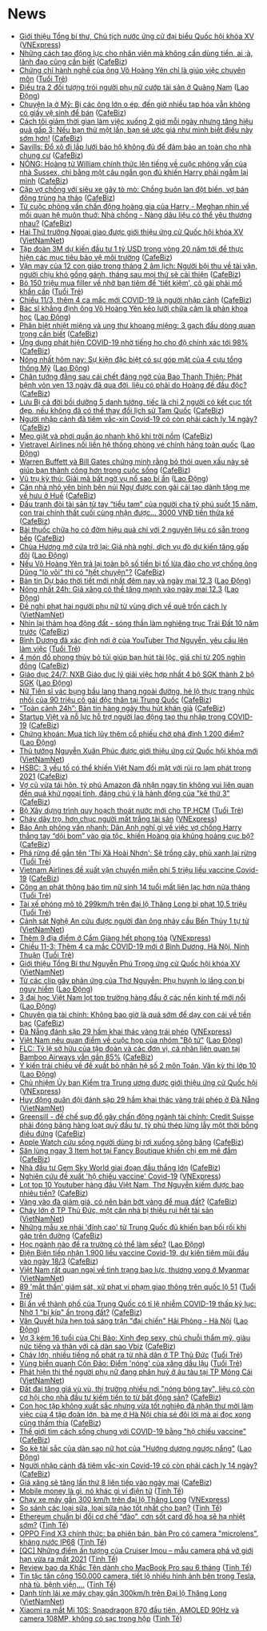 # News

- [Giới thiệu Tổng bí thư, Chủ tịch nước ứng cử đại biểu Quốc hội khóa XV](https://vnexpress.net/gioi-thieu-tong-bi-thu-chu-tich-nuoc-ung-cu-dai-bieu-quoc-hoi-khoa-xv-4247133.html) ([VNExpress](https://vnexpress.net))
- [Những cách tạo động lực cho nhân viên mà không cần dùng tiền, ai ;à, lãnh đạo cũng cần biết](https://cafebiz.vn/nhung-cach-tao-dong-luc-cho-nhan-vien-ma-khong-can-dung-tien-ai-a-lanh-dao-cung-can-biet-20210308201438021.chn) ([CafeBiz](https://cafebiz.vn))
- [Chứng chỉ hành nghề của ông Võ Hoàng Yên chỉ là giúp việc chuyên môn](https://tuoitre.vn/chung-chi-hanh-nghe-cua-ong-vo-hoang-yen-chi-la-giup-viec-chuyen-mon-20210311214008419.htm) ([Tuổi Trẻ](https://tuoitre.vn))
- [Điều tra 2 đối tượng trói người phụ nữ cướp tài sản ở Quảng Nam](https://laodong.vn/phap-luat/dieu-tra-2-doi-tuong-troi-nguoi-phu-nu-cuop-tai-san-o-quang-nam-888227.ldo) ([Lao Động](https://laodong.vn))
- [Chuyện lạ ở Mỹ: Bị các ông lớn o ép, đến giờ nhiều tạp hóa vẫn không có giấy vệ sinh để bán](https://cafebiz.vn/chuyen-la-o-my-bi-cac-ong-lon-o-ep-den-gio-nhieu-tap-hoa-van-khong-co-giay-ve-sinh-de-ban-2021031121165621.chn) ([CafeBiz](https://cafebiz.vn))
- [Cách tôi giảm thời gian làm việc xuống 2 giờ mỗi ngày nhưng tăng hiệu quả gấp 3: Nếu bạn thử một lần, bạn sẽ ước giá như mình biết điều này sớm hơn!](https://cafebiz.vn/cach-toi-giam-thoi-gian-lam-viec-xuong-2-gio-moi-ngay-nhung-tang-hieu-qua-gap-3-neu-ban-thu-mot-lan-ban-se-uoc-gia-nhu-minh-biet-dieu-nay-som-hon-20210308191235839.chn) ([CafeBiz](https://cafebiz.vn))
- [Savills: Đổ xô đi lắp lưới bảo hộ không đủ để đảm bảo an toàn cho nhà chung cư](https://cafebiz.vn/savills-do-xo-di-lap-luoi-bao-ho-khong-du-de-dam-bao-an-toan-cho-nha-chung-cu-20210311181738742.chn) ([CafeBiz](https://cafebiz.vn))
- [NÓNG: Hoàng tử William chính thức lên tiếng về cuộc phỏng vấn của nhà Sussex, chỉ bằng một câu ngắn gọn đủ khiến Harry phải ngẫm lại mình](https://cafebiz.vn/nong-hoang-tu-william-chinh-thuc-len-tieng-ve-cuoc-phong-van-cua-nha-sussex-chi-bang-mot-cau-ngan-gon-du-khien-harry-phai-ngam-lai-minh-20210311211226603.chn) ([CafeBiz](https://cafebiz.vn))
- [Cặp vợ chồng với siêu xe gây tò mò: Chồng buôn lan đột biến, vợ bán đông trùng hạ thảo](https://cafebiz.vn/cap-vo-chong-voi-sieu-xe-gay-to-mo-chong-buon-lan-dot-bien-vo-ban-dong-trung-ha-thao-20210311212932414.chn) ([CafeBiz](https://cafebiz.vn))
- [Từ cuộc phỏng vấn chấn động hoàng gia của Harry - Meghan nhìn về mối quan hệ muôn thuở: Nhà chồng - Nàng dâu liệu có thể yêu thương nhau?](https://cafebiz.vn/tu-cuoc-phong-van-chan-dong-hoang-gia-cua-harry-meghan-nhin-ve-moi-quan-he-muon-thuo-nha-chong-nang-dau-lieu-co-the-yeu-thuong-nhau-20210311175619457.chn) ([CafeBiz](https://cafebiz.vn))
- [Hai Thứ trưởng Ngoại giao được giới thiệu ứng cử Quốc hội khóa XV](http://vietnamnet.vn/vn/thoi-su/chinh-tri/hai-thu-truong-ngoai-giao-duoc-gioi-thieu-ung-cu-quoc-hoi-khoa-xv-718998.html) ([VietNamNet](https://vietnamnet.vn))
- [Tập đoàn 3M dự kiến đầu tư 1 tỷ USD trong vòng 20 năm tới để thực hiện các mục tiêu bảo vệ môi trường](https://cafebiz.vn/tap-doan-3m-du-kien-dau-tu-1-ty-usd-trong-vong-20-nam-toi-de-thuc-hien-cac-muc-tieu-bao-ve-moi-truong-20210311170801259.chn) ([CafeBiz](https://cafebiz.vn))
- [Vận may của 12 con giáp trong tháng 2 âm lịch: Người bội thu về tài vận, người chịu khó gồng gánh, tháng sau mọi thứ sẽ cải thiện](https://cafebiz.vn/van-may-cua-12-con-giap-trong-thang-2-am-lich-nguoi-boi-thu-ve-tai-van-nguoi-chiu-kho-gong-ganh-thang-sau-moi-thu-se-cai-thien-20210311171017565.chn) ([CafeBiz](https://cafebiz.vn))
- [Bỏ 150 triệu mua filler về nhờ bạn tiêm để 'tiết kiệm', cô gái phải mổ khẩn cấp](https://tuoitre.vn/bo-150-trieu-mua-filler-ve-nho-ban-tiem-de-tiet-kiem-co-gai-phai-mo-khan-cap-20210311164902754.htm) ([Tuổi Trẻ](https://tuoitre.vn))
- [Chiều 11/3, thêm 4 ca mắc mới COVID-19 là người nhập cảnh](https://cafebiz.vn/chieu-11-3-them-4-ca-mac-moi-covid-19-la-nguoi-nhap-canh-20210311210923222.chn) ([CafeBiz](https://cafebiz.vn))
- [Bác sĩ khẳng định ông Võ Hoàng Yên kéo lưỡi chữa câm là phản khoa học](https://laodong.vn/ban-doc/bac-si-khang-dinh-ong-vo-hoang-yen-keo-luoi-chua-cam-la-phan-khoa-hoc-888041.ldo) ([Lao Động](https://laodong.vn))
- [Phân biệt nhiệt miệng và ung thư khoang miệng: 3 gạch đầu dòng quan trọng cần biết](https://cafebiz.vn/phan-biet-nhiet-mieng-va-ung-thu-khoang-mieng-3-gach-dau-dong-quan-trong-can-biet-20210311170127927.chn) ([CafeBiz](https://cafebiz.vn))
- [Ứng dụng phát hiện COVID-19 nhờ tiếng ho cho độ chính xác tới 98%](https://cafebiz.vn/ung-dung-phat-hien-covid-19-nho-tieng-ho-cho-do-chinh-xac-toi-98-20210311170123482.chn) ([CafeBiz](https://cafebiz.vn))
- [Nóng nhất hôm nay: Sự kiện đặc biệt có sự góp mặt của 4 cựu tổng thống Mỹ](https://laodong.vn/video-the-gioi/nong-nhat-hom-nay-su-kien-dac-biet-co-su-gop-mat-cua-4-cuu-tong-thong-my-888127.ldo) ([Lao Động](https://laodong.vn))
- [Chân tướng đằng sau cái chết đáng ngờ của Bao Thanh Thiên: Phát bệnh vỏn vẹn 13 ngày đã qua đời, liệu có phải do Hoàng đế đầu độc?](https://cafebiz.vn/chan-tuong-dang-sau-cai-chet-dang-ngo-cua-bao-thanh-thien-phat-benh-von-ven-13-ngay-da-qua-doi-lieu-co-phai-do-hoang-de-dau-doc-20210311165201539.chn) ([CafeBiz](https://cafebiz.vn))
- [Lưu Bị cả đời bồi dưỡng 5 danh tướng, tiếc là chỉ 2 người có kết cục tốt đẹp, nếu không đã có thể thay đổi lịch sử Tam Quốc](https://cafebiz.vn/luu-bi-ca-doi-boi-duong-5-danh-tuong-tiec-la-chi-2-nguoi-co-ket-cuc-tot-dep-neu-khong-da-co-the-thay-doi-lich-su-tam-quoc-20210311164827839.chn) ([CafeBiz](https://cafebiz.vn))
- [Người nhập cảnh đã tiêm vắc-xin Covid-19 có còn phải cách ly 14 ngày?](https://cafebiz.vn/nguoi-nhap-canh-da-tiem-vac-xin-covid-19-co-con-phai-cach-ly-14-ngay-20210311165838155.chn) ([CafeBiz](https://cafebiz.vn))
- [Mẹo giặt và phơi quần áo nhanh khô khi trời nồm](https://cafebiz.vn/meo-giat-va-phoi-quan-ao-nhanh-kho-khi-troi-nom-20210311171348284.chn) ([CafeBiz](https://cafebiz.vn))
- [Vietravel Airlines nối liền hệ thống phòng vé chính hãng toàn quốc](https://laodong.vn/doanh-nghiep-doanh-nhan/vietravel-airlines-noi-lien-he-thong-phong-ve-chinh-hang-toan-quoc-888202.ldo) ([Lao Động](https://laodong.vn))
- [Warren Buffett và Bill Gates chứng minh rằng bỏ thói quen xấu này sẽ giúp bạn thành công hơn trong cuộc sống](https://cafebiz.vn/warren-buffett-va-bill-gates-chung-minh-rang-bo-thoi-quen-xau-nay-se-giup-ban-thanh-cong-hon-trong-cuoc-song-20210311151700966.chn) ([CafeBiz](https://cafebiz.vn))
- [Vũ trụ kỳ thú: Giải mã bất ngờ vụ nổ sao bí ẩn](https://laodong.vn/the-gioi/vu-tru-ky-thu-giai-ma-bat-ngo-vu-no-sao-bi-an-887967.ldo) ([Lao Động](https://laodong.vn))
- [Căn nhà nhỏ yên bình bên núi Ngự được con gái cải tạo dành tặng mẹ về hưu ở Huế](https://cafebiz.vn/can-nha-nho-yen-binh-ben-nui-ngu-duoc-con-gai-cai-tao-danh-tang-me-ve-huu-o-hue-20210311172207012.chn) ([CafeBiz](https://cafebiz.vn))
- [Đấu tranh đòi tài sản từ tay “tiểu tam” của người cha tỷ phú suốt 15 năm, con trai chính thất cuối cùng nhận được... 3000 VNĐ tiền thừa kế](https://cafebiz.vn/dau-tranh-doi-tai-san-tu-tay-tieu-tam-cua-nguoi-cha-ty-phu-suot-15-nam-con-trai-chinh-that-cuoi-cung-nhan-duoc-3000-vnd-tien-thua-ke-20210311165430486.chn) ([CafeBiz](https://cafebiz.vn))
- [Bài thuốc chữa ho có đờm hiệu quả chỉ với 2 nguyên liệu có sẵn trong bếp](https://cafebiz.vn/bai-thuoc-chua-ho-co-dom-hieu-qua-chi-voi-2-nguyen-lieu-co-san-trong-bep-20210311165906504.chn) ([CafeBiz](https://cafebiz.vn))
- [Chùa Hương mở cửa trở lại: Giá nhà nghỉ, dịch vụ đò dự kiến tăng gấp đôi](https://laodong.vn/thi-truong/chua-huong-mo-cua-tro-lai-gia-nha-nghi-dich-vu-do-du-kien-tang-gap-doi-888169.ldo) ([Lao Động](https://laodong.vn))
- [Nếu Võ Hoàng Yên trả lại toàn bộ số tiền bị tố lừa đảo cho vợ chồng ông Dũng "lò vôi" thì có "hết chuyện"?](https://cafebiz.vn/neu-vo-hoang-yen-tra-lai-toan-bo-so-tien-bi-to-lua-dao-cho-vo-chong-ong-dung-lo-voi-thi-co-het-chuyen-20210311164922236.chn) ([CafeBiz](https://cafebiz.vn))
- [Bản tin Dự báo thời tiết mới nhất đêm nay và ngày mai 12.3](https://laodong.vn/video-thoi-su/ban-tin-du-bao-thoi-tiet-moi-nhat-dem-nay-va-ngay-mai-123-887932.ldo) ([Lao Động](https://laodong.vn))
- [Nóng nhất 24h: Giá xăng có thể tăng mạnh vào ngày mai 12.3](https://laodong.vn/video-thoi-su/nong-nhat-24h-gia-xang-co-the-tang-manh-vao-ngay-mai-123-888171.ldo) ([Lao Động](https://laodong.vn))
- [Đề nghị phạt hai người phụ nữ từ vùng dịch về quê trốn cách ly](http://vietnamnet.vn/vn/thoi-su/de-nghi-phat-hai-nguoi-phu-nu-tu-vung-dich-ve-que-tron-cach-ly-718989.html) ([VietNamNet](https://vietnamnet.vn))
- [Nhìn lại thảm họa động đất - sóng thần làm nghiêng trục Trái Đất 10 năm trước](https://cafebiz.vn/nhin-lai-tham-hoa-dong-dat-song-than-lam-nghieng-truc-trai-dat-10-nam-truoc-20210311164412474.chn) ([CafeBiz](https://cafebiz.vn))
- [Bình Dương đã xác định nơi ở của YouTuber Thơ Nguyễn, yêu cầu lên làm việc](https://tuoitre.vn/binh-duong-da-xac-dinh-noi-o-cua-youtuber-tho-nguyen-yeu-cau-len-lam-viec-20210311185029786.htm) ([Tuổi Trẻ](https://tuoitre.vn))
- [4 món đồ phong thủy bỏ túi giúp bạn hút tài lộc, giá chỉ từ 205 nghìn đồng](https://cafebiz.vn/4-mon-do-phong-thuy-bo-tui-giup-ban-hut-tai-loc-gia-chi-tu-205-nghin-dong-20210311155924362.chn) ([CafeBiz](https://cafebiz.vn))
- [Giáo dục 24/7: NXB Giáo dục lý giải việc hợp nhất 4 bộ SGK thành 2 bộ SGK](https://laodong.vn/video/giao-duc-247-nxb-giao-duc-ly-giai-viec-hop-nhat-4-bo-sgk-thanh-2-bo-sgk-888211.ldo) ([Lao Động](https://laodong.vn))
- [Nữ Tiến sĩ vác bụng bầu lang thang ngoài đường, hé lộ thực trạng nhức nhối của 90 triệu cô gái độc thân tại Trung Quốc](https://cafebiz.vn/nu-tien-si-vac-bung-bau-lang-thang-ngoai-duong-he-lo-thuc-trang-nhuc-nhoi-cua-90-trieu-co-gai-doc-than-tai-trung-quoc-20210311164212019.chn) ([CafeBiz](https://cafebiz.vn))
- [“Toàn cảnh 24h”: Bản tin hàng ngày thu hút khán giả](https://cafebiz.vn/toan-canh-24h-ban-tin-hang-ngay-thu-hut-khan-gia-20210311185933236.chn) ([CafeBiz](https://cafebiz.vn))
- [Startup Việt và nỗ lực hỗ trợ người lao động tạo thu nhập trong COVID-19](https://cafebiz.vn/startup-viet-va-no-luc-ho-tro-nguoi-lao-dong-tao-thu-nhap-trong-covid-19-20210311160354427.chn) ([CafeBiz](https://cafebiz.vn))
- [Chứng khoán: Mua tích lũy thêm cổ phiếu chờ phá đỉnh 1.200 điểm?](https://laodong.vn/kinh-te/chung-khoan-mua-tich-luy-them-co-phieu-cho-pha-dinh-1200-diem-888206.ldo) ([Lao Động](https://laodong.vn))
- [Thủ tướng Nguyễn Xuân Phúc được giới thiệu ứng cử Quốc hội khóa mới](http://vietnamnet.vn/vn/thoi-su/chinh-tri/thu-tuong-nguyen-xuan-phuc-duoc-gioi-thieu-ung-cu-quoc-hoi-khoa-moi-718986.html) ([VietNamNet](https://vietnamnet.vn))
- [HSBC: 3 yếu tố có thể khiến Việt Nam đối mặt với rủi ro lạm phát trong 2021](https://cafebiz.vn/hsbc-3-yeu-to-co-the-khien-viet-nam-doi-mat-voi-rui-ro-lam-phat-trong-2021-20210311172754298.chn) ([CafeBiz](https://cafebiz.vn))
- [Vợ cũ vừa tái hôn, tỷ phú Amazon đã nhận ngay tin không vui liên quan đến quá khứ ngoại tình, đáng chú ý là hành động của "kẻ thứ 3"](https://cafebiz.vn/vo-cu-vua-tai-hon-ty-phu-amazon-da-nhan-ngay-tin-khong-vui-lien-quan-den-qua-khu-ngoai-tinh-dang-chu-y-la-hanh-dong-cua-ke-thu-3-20210311163343562.chn) ([CafeBiz](https://cafebiz.vn))
- [Bộ Xây dựng trình quy hoạch thoát nước mới cho TP.HCM](https://tuoitre.vn/bo-xay-dung-trinh-quy-hoach-thoat-nuoc-moi-cho-tp-hcm-20210311185525011.htm) ([Tuổi Trẻ](https://tuoitre.vn))
- [Cháy dãy trọ, hơn chục người mất trắng tài sản](https://vnexpress.net/chay-day-tro-hon-chuc-nguoi-mat-trang-tai-san-4247170.html) ([VNExpress](https://vnexpress.net))
- [Báo Anh phỏng vấn nhanh: Dân Anh nghĩ gì về việc vợ chồng Harry thẳng tay “dội bom” vào gia tộc, khiến Hoàng gia khủng hoảng cục bộ?](https://cafebiz.vn/bao-anh-phong-van-nhanh-dan-anh-nghi-gi-ve-viec-vo-chong-harry-thang-tay-doi-bom-vao-gia-toc-khien-hoang-gia-khung-hoang-cuc-bo-20210311162944256.chn) ([CafeBiz](https://cafebiz.vn))
- [Phá rừng để gắn tên 'Thị Xã Hoài Nhơn': Sẽ trồng cây, phủ xanh lại rừng](https://tuoitre.vn/pha-rung-de-gan-ten-thi-xa-hoai-nhon-se-trong-cay-phu-xanh-lai-rung-20210311145319692.htm) ([Tuổi Trẻ](https://tuoitre.vn))
- [Vietnam Airlines đề xuất vận chuyển miễn phí 5 triệu liều vaccine Covid-19](https://cafebiz.vn/vietnam-airlines-de-xuat-van-chuyen-mien-phi-5-trieu-lieu-vaccine-covid-19-2021031117375394.chn) ([CafeBiz](https://cafebiz.vn))
- [Công an phát thông báo tìm nữ sinh 14 tuổi mất liên lạc hơn nửa tháng](https://tuoitre.vn/cong-an-phat-thong-bao-tim-nu-sinh-14-tuoi-mat-lien-lac-hon-nua-thang-20210311163245003.htm) ([Tuổi Trẻ](https://tuoitre.vn))
- [Tài xế phóng mô tô 299km/h trên đại lộ Thăng Long bị phạt 10,5 triệu](https://tuoitre.vn/tai-xe-phong-mo-to-299km-h-tren-dai-lo-thang-long-bi-phat-10-5-trieu-2021031118152876.htm) ([Tuổi Trẻ](https://tuoitre.vn))
- [Cảnh sát Nghệ An cứu được người đàn ông nhảy cầu Bến Thủy 1 tự tử](http://vietnamnet.vn/vn/thoi-su/canh-sat-nghe-an-cuu-duoc-nguoi-dan-ong-nhay-cau-ben-thuy-1-tu-tu-718980.html) ([VietNamNet](https://vietnamnet.vn))
- [Thêm 9 địa điểm ở Cẩm Giàng hết phong tỏa](https://vnexpress.net/them-9-dia-diem-o-cam-giang-het-phong-toa-4247154.html) ([VNExpress](https://vnexpress.net))
- [Chiều 11-3: Thêm 4 ca mắc COVID-19 mới ở Bình Dương, Hà Nội, Ninh Thuận](https://tuoitre.vn/chieu-11-3-them-4-ca-mac-covid-19-moi-o-binh-duong-ha-noi-ninh-thuan-20210311180828538.htm) ([Tuổi Trẻ](https://tuoitre.vn))
- [Giới thiệu Tổng Bí thư Nguyễn Phú Trọng ứng cử Quốc hội khóa XV](http://vietnamnet.vn/vn/thoi-su/chinh-tri/gioi-thieu-tong-bi-thu-nguyen-phu-trong-ung-cu-quoc-hoi-khoa-xv-718964.html) ([VietNamNet](https://vietnamnet.vn))
- [Từ các clip gây phản ứng của Thơ Nguyễn: Phụ huynh lo lắng con bị nguy hiểm](https://laodong.vn/video/tu-cac-clip-gay-phan-ung-cua-tho-nguyen-phu-huynh-lo-lang-con-bi-nguy-hiem-888110.ldo) ([Lao Động](https://laodong.vn))
- [3 đại học Việt Nam lọt top trường hàng đầu ở các nền kinh tế mới nổi](https://laodong.vn/giao-duc/3-dai-hoc-viet-nam-lot-top-truong-hang-dau-o-cac-nen-kinh-te-moi-noi-888160.ldo) ([Lao Động](https://laodong.vn))
- [Chuyên gia tài chính: Không bao giờ là quá sớm để dạy con cái về tiền bạc](https://cafebiz.vn/chuyen-gia-tai-chinh-khong-bao-gio-la-qua-som-de-day-con-cai-ve-tien-bac-20210311155751629.chn) ([CafeBiz](https://cafebiz.vn))
- [Đà Nẵng đánh sập 29 hầm khai thác vàng trái phép](https://vnexpress.net/da-nang-danh-sap-29-ham-khai-thac-vang-trai-phep-4247134.html) ([VNExpress](https://vnexpress.net))
- [Việt Nam nêu quan điểm về cuộc họp của nhóm &quot;Bộ tứ&quot;](https://laodong.vn/the-gioi/viet-nam-neu-quan-diem-ve-cuoc-hop-cua-nhom-bo-tu-888112.ldo) ([Lao Động](https://laodong.vn))
- [FLC: Tỷ lệ sở hữu của tập đoàn và các đơn vị, cá nhân liên quan tại Bamboo Airways vẫn gần 85%](https://cafebiz.vn/flc-ty-le-so-huu-cua-tap-doan-va-cac-don-vi-ca-nhan-lien-quan-tai-bamboo-airways-van-gan-85-2021031117514984.chn) ([CafeBiz](https://cafebiz.vn))
- [Ý kiến trái chiều về đề xuất bỏ nhân hệ số 2 môn Toán, Văn kỳ thi lớp 10](https://laodong.vn/video-thoi-su/y-kien-trai-chieu-ve-de-xuat-bo-nhan-he-so-2-mon-toan-van-ky-thi-lop-10-888109.ldo) ([Lao Động](https://laodong.vn))
- [Chủ nhiệm Ủy ban Kiểm tra Trung ương được giới thiệu ứng cử Quốc hội](https://vnexpress.net/chu-nhiem-uy-ban-kiem-tra-trung-uong-duoc-gioi-thieu-ung-cu-quoc-hoi-4246592.html) ([VNExpress](https://vnexpress.net))
- [Huy động quân đội đánh sập 29 hầm khai thác vàng trái phép ở Đà Nẵng](http://vietnamnet.vn/vn/thoi-su/huy-dong-quan-doi-danh-sap-29-ham-khai-thac-vang-trai-phep-o-da-nang-718966.html) ([VietNamNet](https://vietnamnet.vn))
- [Greensill - đế chế sụp đổ gây chấn động ngành tài chính: Credit Suisse phải đóng băng hàng loạt quỹ đầu tư, tỷ phú thép lừng lẫy một thời bỗng điêu đứng](https://cafebiz.vn/greensill-de-che-sup-do-gay-chan-dong-nganh-tai-chinh-credit-suisse-phai-dong-bang-hang-loat-quy-dau-tu-ty-phu-thep-lung-lay-mot-thoi-bong-dieu-dung-20210311160635885.chn) ([CafeBiz](https://cafebiz.vn))
- [Apple Watch cứu sống người dùng bị rơi xuống sông băng](https://cafebiz.vn/apple-watch-cuu-song-nguoi-dung-bi-roi-xuong-song-bang-20210311160245373.chn) ([CafeBiz](https://cafebiz.vn))
- [Săn lùng ngay 3 Item hot tại Fancy Boutique khiến chị em mê đắm](https://cafebiz.vn/san-lung-ngay-3-item-hot-tai-fancy-boutique-khien-chi-em-me-dam-20210311144339917.chn) ([CafeBiz](https://cafebiz.vn))
- [Nhà đầu tư Gem Sky World giai đoạn đầu thắng lớn](https://cafebiz.vn/nha-dau-tu-gem-sky-world-giai-doan-dau-thang-lon-20210311113220061.chn) ([CafeBiz](https://cafebiz.vn))
- [Nghiên cứu đề xuất 'hộ chiếu vaccine' Covid-19](https://vnexpress.net/nghien-cuu-de-xuat-ho-chieu-vaccine-covid-19-4246997.html) ([VNExpress](https://vnexpress.net))
- [Lọt top 10 Youtuber hàng đầu Việt Nam, Thơ Nguyễn kiếm được bao nhiêu tiền?](https://cafebiz.vn/lot-top-10-youtuber-hang-dau-viet-nam-tho-nguyen-kiem-duoc-bao-nhieu-tien-20210311150138251.chn) ([CafeBiz](https://cafebiz.vn))
- [Vàng vào đà giảm giá, có nên bán bớt vàng để mua đất?](https://cafebiz.vn/vang-vao-da-giam-gia-co-nen-ban-bot-vang-de-mua-dat-20210311171316718.chn) ([CafeBiz](https://cafebiz.vn))
- [Cháy lớn ở TP Thủ Đức, một căn nhà bị thiêu rụi hết tài sản](http://vietnamnet.vn/vn/thoi-su/chay-lon-o-tp-thu-duc-mot-can-nha-bi-thieu-rui-het-tai-san-718952.html) ([VietNamNet](https://vietnamnet.vn))
- [Những mẫu xe nhái 'đỉnh cao' từ Trung Quốc đủ khiến bạn bối rối khi gặp trên đường](https://cafebiz.vn/nhung-mau-xe-nhai-dinh-cao-tu-trung-quoc-du-khien-ban-boi-roi-khi-gap-tren-duong-20210311160435872.chn) ([CafeBiz](https://cafebiz.vn))
- [Học ngành nào để ra trường có thể làm sếp?](https://laodong.vn/video/hoc-nganh-nao-de-ra-truong-co-the-lam-sep-887956.ldo) ([Lao Động](https://laodong.vn))
- [Điện Biên tiếp nhận 1.900 liều vaccine Covid-19, dự kiến tiêm mũi đầu vào ngày 18/3](https://cafebiz.vn/dien-bien-tiep-nhan-1900-lieu-vaccine-covid-19-du-kien-tiem-mui-dau-vao-ngay-18-3-20210311165700226.chn) ([CafeBiz](https://cafebiz.vn))
- [Việt Nam rất quan ngại về tình trạng bạo lực, thương vong ở Myanmar](http://vietnamnet.vn/vn/thoi-su/chinh-tri/viet-nam-rat-quan-ngai-ve-tinh-trang-bao-luc-thuong-vong-o-myanmar-718948.html) ([VietNamNet](https://vietnamnet.vn))
- [89 'mắt thần' giám sát, xử phạt vi phạm giao thông trên quốc lộ 51](https://tuoitre.vn/89-mat-than-giam-sat-xu-phat-vi-pham-giao-thong-tren-quoc-lo-51-20210311155248344.htm) ([Tuổi Trẻ](https://tuoitre.vn))
- [Bí ẩn về thành phố của Trung Quốc có tỉ lệ nhiễm COVID-19 thấp kỷ lục: Nhờ 1 "bí kíp" ẩn trong đất?](https://cafebiz.vn/bi-an-ve-thanh-pho-cua-trung-quoc-co-ti-le-nhiem-covid-19-thap-ky-luc-nho-1-bi-kip-an-trong-dat-20210311140220474.chn) ([CafeBiz](https://cafebiz.vn))
- [Văn Quyết hứa hẹn toả sáng trận &quot;đại chiến&quot; Hải Phòng - Hà Nội](https://laodong.vn/video/van-quyet-hua-hen-toa-sang-tran-dai-chien-hai-phong-ha-noi-888069.ldo) ([Lao Động](https://laodong.vn))
- [Vợ 3 kém 16 tuổi của Chi Bảo: Xinh đẹp sexy, chủ chuỗi thẩm mỹ, giàu nức tiếng và thân với cả dàn sao Vbiz](https://cafebiz.vn/vo-3-kem-16-tuoi-cua-chi-bao-xinh-dep-sexy-chu-chuoi-tham-my-giau-nuc-tieng-va-than-voi-ca-dan-sao-vbiz-2021031116113224.chn) ([CafeBiz](https://cafebiz.vn))
- [Cháy lớn, nhiều tiếng nổ phát ra từ nhà dân ở TP Thủ Đức](https://tuoitre.vn/chay-lon-nhieu-tieng-no-phat-ra-tu-nha-dan-o-tp-thu-duc-20210311155631978.htm) ([Tuổi Trẻ](https://tuoitre.vn))
- [Vùng biển quanh Côn Đảo: Điểm 'nóng' của xăng dầu lậu](https://tuoitre.vn/vung-bien-quanh-con-dao-diem-nong-cua-xang-dau-lau-20210311081738126.htm) ([Tuổi Trẻ](https://tuoitre.vn))
- [Phát hiện thi thể người phụ nữ đang phân huỷ ở âu tàu tại TP Móng Cái](http://vietnamnet.vn/vn/thoi-su/phat-hien-thi-the-nguoi-phu-nu-dang-phan-huy-o-au-tau-tai-tp-mong-cai-718934.html) ([VietNamNet](https://vietnamnet.vn))
- [Đất đai tăng giá vù vù, thị trường nhiều nơi "nóng bỏng tay", liệu có còn cơ hội cho nhà đầu tư kiếm tiền to từ bất động sản?](https://cafebiz.vn/dat-dai-tang-gia-vu-vu-thi-truong-nhieu-noi-nong-bong-tay-lieu-co-con-co-hoi-cho-nha-dau-tu-kiem-tien-to-tu-bat-dong-san-20210311160628488.chn) ([CafeBiz](https://cafebiz.vn))
- [Con học tập không xuất sắc nhưng vừa tốt nghiệp đã nhận thư mời làm việc của 4 tập đoàn lớn, bà mẹ ở Hà Nội chia sẻ đôi lời mà ai đọc xong cũng thấm thía](https://cafebiz.vn/con-hoc-tap-khong-xuat-sac-nhung-vua-tot-nghiep-da-nhan-thu-moi-lam-viec-cua-4-tap-doan-lon-ba-me-o-ha-noi-chia-se-doi-loi-ma-ai-doc-xong-cung-tham-thia-20210311160546951.chn) ([CafeBiz](https://cafebiz.vn))
- [Thế giới tìm cách sống chung với COVID-19 bằng "hộ chiếu vaccine"](https://cafebiz.vn/the-gioi-tim-cach-song-chung-voi-covid-19-bang-ho-chieu-vaccine-20210311134424714.chn) ([CafeBiz](https://cafebiz.vn))
- [So kè tài sắc của dàn sao nữ hot của &quot;Hướng dương ngược nắng&quot;](https://laodong.vn/photo/so-ke-tai-sac-cua-dan-sao-nu-hot-cua-huong-duong-nguoc-nang-887858.ldo) ([Lao Động](https://laodong.vn))
- [Người nhập cảnh đã tiêm vắc-xin Covid-19 có còn phải cách ly 14 ngày?](https://cafebiz.vn/nguoi-nhap-canh-da-tiem-vac-xin-covid-19-co-con-phai-cach-ly-14-ngay-20210311155330131.chn) ([CafeBiz](https://cafebiz.vn))
- [Giá xăng sẽ tăng lần thứ 8 liên tiếp vào ngày mai](https://cafebiz.vn/gia-xang-se-tang-lan-thu-8-lien-tiep-vao-ngay-mai-20210311155104463.chn) ([CafeBiz](https://cafebiz.vn))
- [Mobile money là gì, nó khác gì ví điện tử](https://tinhte.vn/thread/mobile-money-la-gi-no-khac-gi-vi-dien-tu.3291100/) ([Tinh Tế](https://tinhte.vn))
- [Chạy xe máy gần 300 km/h trên đại lộ Thăng Long](https://vnexpress.net/chay-xe-may-gan-300-km-h-tren-dai-lo-thang-long-4246995.html) ([VNExpress](https://vnexpress.net))
- [So sánh các loại sữa, loại sữa nào tốt nhất cho bạn?](https://tinhte.vn/thread/so-sanh-cac-loai-sua-loai-sua-nao-tot-nhat-cho-ban.3290118/) ([Tinh Tế](https://tinhte.vn))
- [Ethereum chuẩn bị đổi cơ chế “đào”, cơn sốt card đồ họa sẽ hạ nhiệt sớm?](https://tinhte.vn/thread/ethereum-chuan-bi-doi-co-che-dao-con-sot-card-do-hoa-se-ha-nhiet-som.3291631/) ([Tinh Tế](https://tinhte.vn))
- [OPPO Find X3 chính thức: ba phiên bản, bản Pro có camera "microlens", kháng nước IP68](https://tinhte.vn/thread/oppo-find-x3-chinh-thuc-ba-phien-ban-ban-pro-co-camera-microlens-khang-nuoc-ip68.3291773/) ([Tinh Tế](https://tinhte.vn))
- [[QC] Những điểm ấn tượng của Cruiser Imou – mẫu camera phá vỡ giới hạn vừa ra mắt 2021](https://tinhte.vn/thread/qc-nhung-diem-an-tuong-cua-cruiser-imou-mau-camera-pha-vo-gioi-han-vua-ra-mat-2021.3291696/) ([Tinh Tế](https://tinhte.vn))
- [Review bao da Khắc Tên dành cho MacBook Pro sau 6 tháng](https://tinhte.vn/thread/review-bao-da-khac-ten-danh-cho-macbook-pro-sau-6-thang.3291671/) ([Tinh Tế](https://tinhte.vn))
- [Tin tặc tấn công 150.000 camera, tiết lộ nhiều hình ảnh bên trong Tesla, nhà tù, bệnh viện,...](https://tinhte.vn/thread/tin-tac-tan-cong-150-000-camera-tiet-lo-nhieu-hinh-anh-ben-trong-tesla-nha-tu-benh-vien.3291601/) ([Tinh Tế](https://tinhte.vn))
- [Danh tính lái xe máy chạy gần 300km/h trên Đại lộ Thăng Long](http://vietnamnet.vn/vn/thoi-su/clip-nong/danh-tinh-lai-xe-may-chay-gan-300km-h-tren-dai-lo-thang-long-718929.html) ([VietNamNet](https://vietnamnet.vn))
- [Xiaomi ra mắt Mi 10S: Snapdragon 870 đầu tiên, AMOLED 90Hz và camera 108MP, không có sạc trong hộp](https://tinhte.vn/thread/xiaomi-ra-mat-mi-10s-snapdragon-870-dau-tien-amoled-90hz-va-camera-108mp-khong-co-sac-trong-hop.3291569/) ([Tinh Tế](https://tinhte.vn))

